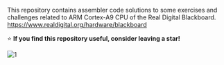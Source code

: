 This repository contains assembler code solutions to some exercises and challenges related to ARM Cortex-A9 CPU of the Real Digital Blackboard.
https://www.realdigital.org/hardware/blackboard

⭐ **If you find this repository useful, consider leaving a star!**  

![1](https://www.realdigital.org/img/d636294edf596a4a07a2eaadc87bd11f.png)
